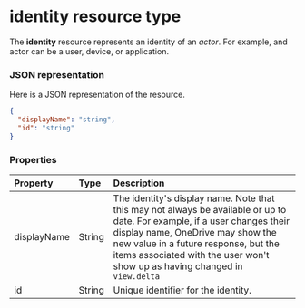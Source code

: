 # identity resource type

The **identity** resource represents an identity of an _actor_. For example, and actor can be a user, device, or application.
 
 

### JSON representation

Here is a JSON representation of the resource.

<!-- {
  "blockType": "resource",
  "optionalProperties": [

  ],
  "@odata.type": "microsoft.graph.identity"
}-->

```json
{
  "displayName": "string",
  "id": "string"
}

```
### Properties
| Property	   | Type	|Description|
|:---------------|:--------|:----------|
|displayName|String|The identity's display name. Note that this may not always be available or up to date. For example, if a user changes their display name, OneDrive may show the new value in a future response, but the items associated with the user won't show up as having changed in `view.delta`|
|id|String|Unique identifier for the identity.|

<!-- uuid: 8fcb5dbc-d5aa-4681-8e31-b001d5168d79
2015-10-25 14:57:30 UTC -->
<!-- {
  "type": "#page.annotation",
  "description": "identity resource",
  "keywords": "",
  "section": "documentation",
  "tocPath": ""
}-->
